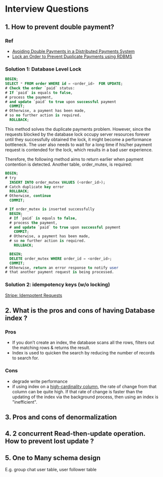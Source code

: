 # Interview Questions

## 1. How to prevent double payment?
### Ref
- [Avoiding Double Payments in a Distributed Payments System](https://medium.com/airbnb-engineering/avoiding-double-payments-in-a-distributed-payments-system-2981f6b070bb)
- [Lock an Order to Prevent Duplicate Payments using RDBMS](http://www.zhuwu.me/blog/posts/lock-an-order-to-prevent-duplicate-payments-using-rdbms)

### Solution 1: Database Level Lock

```sql
BEGIN;
SELECT * FROM order WHERE id = <order_id>  FOR UPDATE;
# Check the order `paid` status:
# If `paid` is equals to false, 
# process the payment, 
# and update `paid` to true upon successful payment
  COMMIT;
# Otherwise, a payment has been made, 
# so no further action is required.
  ROLLBACK;
```

This method solves the duplicate payments problem. However, since the requests blocked by the database lock occupy server resources forever until they successfully obtained the lock, it might become a performance bottleneck. The user also needs to wait for a long time if his/her payment request is contended for the lock, which results in a bad user experience.


Therefore, the following method aims to return earlier when payment contention is detected. Another table, order_mutex, is required:

```sql
BEGIN;
# try
  INSERT INTO order_mutex VALUES (<order_id>);
# Catch duplicate key error
  ROLLBACK;
# Otherwise, continue
  COMMIT;

# If order_mutex is inserted successfully
  BEGIN;
  # If `paid` is equals to false, 
  # process the payment, 
  # and update `paid` to true upon successful payment
    COMMIT;
  # Otherwise, a payment has been made, 
  # so no further action is required.
    ROLLBACK;

  BEGIN;
  DELETE order_mutex WHERE order_id = <order_id>;
  COMMIT;
# Otherwise, return an error response to notify user 
# that another payment request is being processed.
```


### Solution 2: idempotency keys (w/o locking)
[Stripe: Idempotent Requests](https://stripe.com/docs/api/idempotent_requests)

## 2. What is the pros and cons of having Database index ? 

### Pros
- If you don’t create an index, the database scans all the rows, filters out the matching rows & returns the result.
- Index is used to quicken the search by reducing the number of records to search for.

### Cons
- degrade write performance
- if using index on a [high-cardinality column](https://dba.stackexchange.com/a/136676), the rate of change  from that column can be quite high. If that rate of change is faster than the updating of the index via the background process, then using an index is "inefficient".

## 3. Pros and cons of denormalization

## 4. 2 concurrent Read-then-update operation. How to prevent lost update ?

## 5. One to Many schema design
E.g. group chat user table, user follower table
